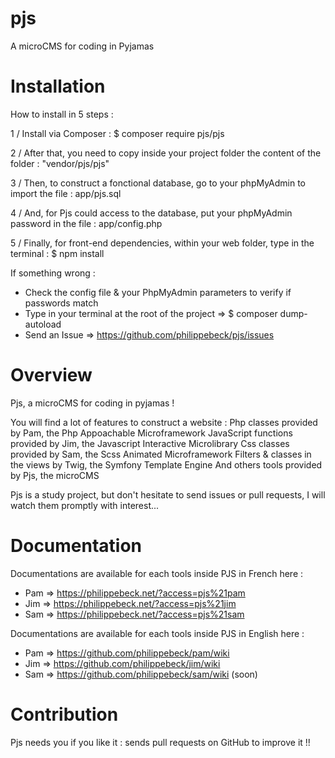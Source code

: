 # pjs
A microCMS for coding in Pyjamas


# Installation

How to install in 5 steps :

1 / Install via Composer :
  $ composer require pjs/pjs

2 / After that, you need to copy inside your project folder the content of the folder :
  "vendor/pjs/pjs"

3 / Then, to construct a fonctional database, go to your phpMyAdmin to import the file :
  app/pjs.sql

4 / And, for Pjs could access to the database, put your phpMyAdmin password in the file :
  app/config.php

5 / Finally, for front-end dependencies, within your web folder, type in the terminal :
  $ npm install


If something wrong :
- Check the config file & your PhpMyAdmin parameters to verify if passwords match
- Type in your terminal at the root of the project => $ composer dump-autoload
- Send an Issue => https://github.com/philippebeck/pjs/issues


# Overview

Pjs, a microCMS for coding in pyjamas !

You will find a lot of features to construct a website :
  Php classes provided by Pam, the Php Appoachable Microframework
  JavaScript functions provided by Jim, the Javascript Interactive Microlibrary
  Css classes provided by Sam, the Scss Animated Microframework
  Filters & classes in the views by Twig, the Symfony Template Engine
  And others tools provided by Pjs, the microCMS

Pjs is a study project, but don't hesitate to send issues or pull requests, I will watch them promptly with interest...


# Documentation

Documentations are available for each tools inside PJS in French here :
- Pam => https://philippebeck.net/?access=pjs%21pam
- Jim => https://philippebeck.net/?access=pjs%21jim
- Sam => https://philippebeck.net/?access=pjs%21sam

Documentations are available for each tools inside PJS in English here :
- Pam => https://github.com/philippebeck/pam/wiki
- Jim => https://github.com/philippebeck/jim/wiki
- Sam => https://github.com/philippebeck/sam/wiki (soon)


# Contribution

Pjs needs you if you like it : sends pull requests on GitHub to improve it !!
